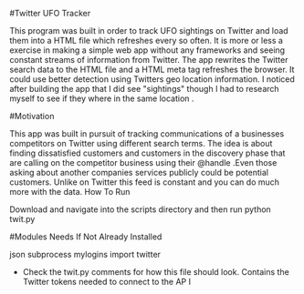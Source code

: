 #Twitter UFO Tracker

This program was built in order to track UFO sightings on Twitter and load them into a HTML file which refreshes every so often. It is more or less a exercise in making a simple web app without any frameworks and seeing constant streams of information from Twitter. The app rewrites the Twitter search data to the HTML file and a HTML meta tag refreshes the browser. It could use better detection using Twitters geo location information. I noticed after building the app that I did see "sightings" though I had to research myself to see if they where in the same location .

#Motivation

This app was built in pursuit of tracking communications of a businesses competitors on Twitter using different search terms. The idea is about finding dissatisfied customers and customers in the discovery phase that are calling on the competitor business using their @handle .Even those asking about another companies services publicly could be potential customers. Unlike on Twitter this feed is constant and you can do much more with the data.
How To Run

Download and navigate into the scripts directory and then run python twit.py

#Modules Needs If Not Already Installed

json
subprocess
mylogins import twitter
* Check the twit.py comments for how this file should look. Contains the Twitter tokens needed to connect to the AP I


